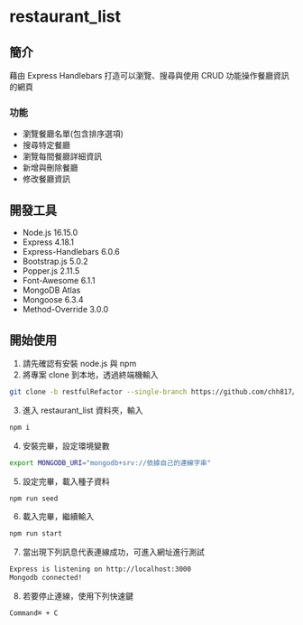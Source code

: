 # restaurant_list

## 簡介
藉由 Express Handlebars 打造可以瀏覽、搜尋與使用 CRUD 功能操作餐廳資訊的網頁

### 功能
- 瀏覽餐廳名單(包含排序選項)
- 搜尋特定餐廳
- 瀏覽每間餐廳詳細資訊
- 新增與刪除餐廳
- 修改餐廳資訊

## 開發工具
- Node.js 16.15.0
- Express 4.18.1
- Express-Handlebars 6.0.6
- Bootstrap.js 5.0.2
- Popper.js 2.11.5
- Font-Awesome 6.1.1
- MongoDB Atlas
- Mongoose 6.3.4
- Method-Override 3.0.0

## 開始使用
1. 請先確認有安裝 node.js 與 npm
2. 將專案 clone 到本地，透過終端機輸入
```zsh
git clone -b restfulRefactor --single-branch https://github.com/chh817/restaurant_list.git
```
3. 進入 restaurant_list 資料夾，輸入
```zsh
npm i
```
4. 安裝完畢，設定環境變數
```zsh
export MONGODB_URI="mongodb+srv://依據自己的連線字串"
```
5. 設定完畢，載入種子資料
```zsh
npm run seed
```
6. 載入完畢，繼續輸入
```zsh
npm run start
```
7. 當出現下列訊息代表連線成功，可進入網址進行測試
```zsh
Express is listening on http://localhost:3000
Mongodb connected!
```
8. 若要停止連線，使用下列快速鍵
```zsh
Command⌘ + C
```
